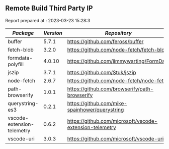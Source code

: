 ## Remote Build Third Party IP

Report prepared at : 2023-03-23 15:28:3

| *Package* | *Version* | *Repository* | *License* |
|---|---|---|---|
|buffer|5.7.1|https://github.com/feross/buffer|[MIT](https://github.com/feross/buffer/blob/master/LICENSE)|
|fetch-blob|3.2.0|https://github.com/node-fetch/fetch-blob|[MIT](https://github.com/node-fetch/fetch-blob/blob/main/LICENSE)|
|formdata-polyfill|4.0.10|https://github.com/jimmywarting/FormData|[MIT](https://github.com/jimmywarting/FormData/blob/master/LICENSE)|
|jszip|3.7.1|https://github.com/Stuk/jszip|[MIT](https://github.com/Stuk/jszip/blob/master/LICENSE.markdown)|
|node-fetch|2.6.7|https://github.com/node-fetch/node-fetch|[MIT](https://github.com/node-fetch/node-fetch/blob/master/LICENSE.md)|
|path-browserify|1.0.1|https://github.com/browserify/path-browserify|[MIT](https://github.com/browserify/path-browserify/blob/master/LICENSE)|
|querystring-es3|0.2.1|https://github.com/mike-spainhower/querystring|[MIT](https://github.com/mike-spainhower/querystring/blob/master/License.md)|
|vscode-extension-telemetry|0.6.2|https://github.com/microsoft/vscode-extension-telemetry|[MIT](https://github.com/microsoft/vscode-extension-telemetry/blob/main/LICENSE)|
|vscode-uri|3.0.3|https://github.com/microsoft/vscode-uri|[MIT](https://github.com/microsoft/vscode-uri/blob/main/LICENSE.md)|
